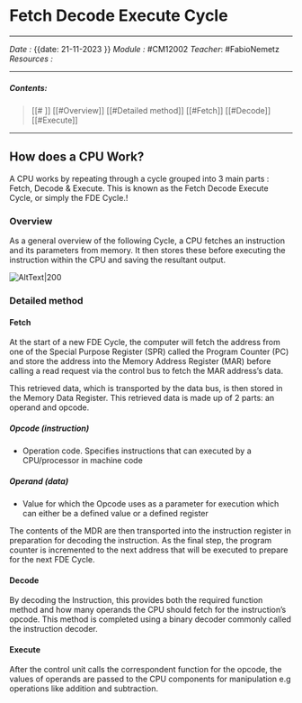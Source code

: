 # Fetch Decode Execute Cycle
---
*Date :* {{date: 21-11-2023 }}
*Module :* #CM12002
*Teacher*: #FabioNemetz 
*Resources :*

---
##### Contents: 
> [[# ]]  [[#Overview]]
> [[#Detailed method]]
> 	[[#Fetch]]
> 	[[#Decode]]
> 	[[#Execute]]
--- 


## How does a CPU Work? 

A CPU works by repeating through a cycle grouped into 3 main parts : Fetch, Decode & Execute. This is known as the Fetch Decode Execute Cycle, or simply the FDE Cycle.!

### Overview

As a general overview of the following Cycle, a CPU fetches an instruction and its parameters from memory. It then stores these before executing the instruction within the CPU and saving the resultant output. 

![AltText|200](https://lh7-eu.googleusercontent.com/PJDN0PFld_z5fyOsysxp8o2__W47AYmogT2oDsSxrhBmqqZjHRpyAWav3x06Lzh_mbG5Kci_WgbcdIoSv6Wh3P_2uyXd6YPokOKY5l7fzETzPD4rI1CLko7FVeoEepWMRfy_cOxKG41iFFOqJS1QdYk)

### Detailed method
#### Fetch

At the start of a new FDE Cycle, the computer will fetch the address from one of the Special Purpose Register (SPR) called the Program Counter (PC) and store the address into the Memory Address Register (MAR) before calling a read request via the control bus to fetch the MAR address’s data.

This retrieved data, which is transported by the data bus, is then stored in the Memory Data Register. This retrieved data is made up of 2 parts: an operand and opcode. 

  

##### Opcode (instruction)
- Operation code. Specifies instructions that can executed by a CPU/processor in machine code
##### Operand (data)
- Value for which the Opcode uses as a parameter for execution which can either be a defined value or a defined register

The contents of the MDR are then transported into the instruction register in preparation for decoding the instruction. As the final step, the program counter is incremented to the next address that will be executed to prepare for the next FDE Cycle.

  

#### Decode

  

By decoding the Instruction, this provides both the required function method and how many operands the CPU should fetch for the instruction’s opcode. This method is completed using a binary decoder commonly called the instruction decoder.

  

#### Execute

  

After the control unit calls the correspondent function for the opcode, the values of operands are passed to the CPU components for manipulation e.g operations like addition and subtraction.
